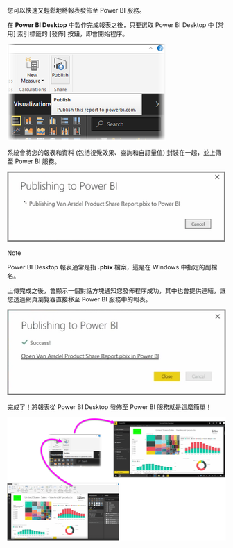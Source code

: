 您可以快速又輕鬆地將報表發佈至 Power BI 服務。

在 **Power BI Desktop** 中製作完成報表之後，只要選取 Power BI Desktop 中 [常用] 索引標籤的 [發佈] 按鈕，即會開始程序。

![](media/4-1-publish-reports/4-1_1.png)

系統會將您的報表和資料 (包括視覺效果、查詢和自訂量值) 封裝在一起，並上傳至 Power BI 服務。

![](media/4-1-publish-reports/4-1_2.png)

> [!NOTE]
> Power BI Desktop 報表通常是指 **.pbix** 檔案，這是在 Windows 中指定的副檔名。
> 

上傳完成之後，會顯示一個對話方塊通知您發佈程序成功，其中也會提供連結，讓您透過網頁瀏覽器直接移至 Power BI 服務中的報表。

![](media/4-1-publish-reports/4-1_3.png)

完成了！將報表從 Power BI Desktop 發佈至 Power BI 服務就是這麼簡單！

![](media/4-1-publish-reports/4-1_4.png)

